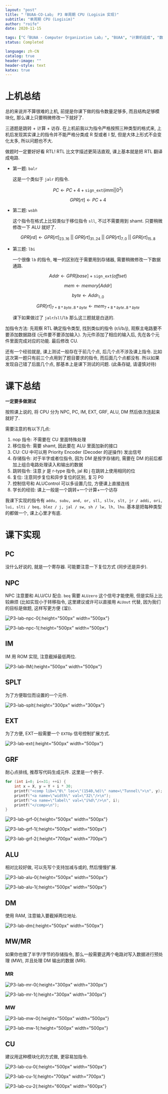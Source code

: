 ```yaml
---
layout: "post"
title: "「BUAA-CO-Lab」 P3 单周期 CPU (Logisim 实现)"
subtitle: "单周期 CPU (Logisim)"
author: "roife"
date: 2020-11-15

tags: ["C「BUAA - Computer Organization Lab」", "BUAA", "计算机组成", "数字电路"]
status: Completed

language: zh-CN
catalog: true
header-image: ""
header-style: text
katex: true
---
```


# 上机总结

总的来说并不算很难的上机, 前提是你课下做的指令数量足够多, 而且结构足够模块化, 那么课上只要稍微修改一下就好了.

三道题是跳转 + 计算 + 访存. 在上机前我以为指令严格按照三种类型的格式来, 上机后发现其实课上的指令并不能严格分类成 R 型或者 I 型, 但是大体上形式不会变化太多, 所以问题也不大.

做题时一定要好好看 RTL! RTL 比文字描述更简洁直观, 课上基本就是把 RTL 翻译成电路.

- 第一题: `balr`

    这是一个类似于 `jalr` 的指令.

    $$PC \leftarrow PC + 4 + \mathtt{sign\_ext}(imm||0^2)$$

    $$GPR[rt] \leftarrow PC + 4$$

- 第二题: `wsbh`

    这个指令在格式上比较类似于移位指令 `sll`, 不过不需要用到 shamt. 只要稍微修改一下 ALU 就好了.

    $$GPR[rd] \leftarrow GPR[rt]_{23..16}\ ||\ GPR[rt]_{31..24}\ ||\ GPR[rt]_{7..0}\ ||\ GPR[rt]_{15..8}$$

- 第三题: `lbi`

    一个很像 `lb` 的指令, 唯一的区别在于需要用到存储器, 需要稍微修改一下数据通路.

    $$Addr \leftarrow GPR[base] + \mathtt{sign\_ext}(offset)$$

    $$mem \leftarrow memory[Addr]$$

    $$byte \leftarrow Addr_{1..0}$$

    $$GPR[rt]_{7+8*byte..8*byte} \leftarrow mem_{7+8*byte..8*byte}$$

    课下如果做过了 `jalr`/`sll`/`lb` 那么这三题就是白送的.

加指令方法: 先观察 RTL 确定指令类型, 找到类似的指令 (r/i/b/j), 观察主电路要不要添加数据路径 (元件要不要添加输入). 为元件添加了相应的输入后, 先在各个元件里面完成对应的功能. 最后修改 CU.

还有一个经验就是, 课上测试一般存在于前几个点, 后几个点不涉及课上指令. 比如这次第一题只有前三个点用到了题目要求的指令, 而后面几个点都没有. 所以如果发现自己错了后面几个点, 那基本上是课下测试的问题. (此条存疑, 请谨慎对待)

# 课下总结

**一定要多做测试**

按照课上说的, 将 CPU 分为 NPC, PC, IM, EXT, GRF, ALU, DM 然后依次连起来就好了.

需要注意的有以下几点:
1. nop 指令: 不需要在 CU 里面特殊处理
2. 移位指令: 需要 shamt, 因此要在 ALU 里面加新的接口
3. CU: CU 中可以用 Priority Encoder (Decoder 的逆操作) 发出信号
4. 存储指令: 对于半字或者位指令, 因为 DM 是按字存储的, 需要在 DM 的前后都加上组合电路处理读入和输出的数据
5. 跳转指令: 注意 jr 是 r-type 指令, jal 和 j 在跳转上使用相同的位
6. 复位: 注意同步复位和异步复位的区别, 复习 P0
7. 控制信号和 ALUControl 可以多设置几位, 方便课上直接连线
8. 学长的经验: 课上一般是一个跳转+一个计算+一个访存

我课下实现的指令有 `addu, subu, and, or, sll, sllv, slt, jr / addi, ori, lui, slti / beq, blez / j, jal / sw, sh / lw, lh, lhu`. 基本是把每种类型的都做一个, 课上心里才有底.

# 课下实现

## PC

没什么好说的, 就是一个寄存器. 可能要注意一下复位方式 (同步还是异步).

## NPC

NPC 注意要和 ALU/CU 配合. `beq` 需要 `ALUzero` 这个信号才能使用, 但是实际上比较麻烦 (比如实现小于转移指令, 这里建议或许可以直接用 `ALUout` 代替, 因为我们的目标是做题, 这样写更方便 (溜)).

![P3-lab-npc-0](/img/in-post/post-buaa-co/p3-lab-npc-0.png "p3-lab-npc-0"){:height="500px" width="500px"}

![P3-lab-npc-1](/img/in-post/post-buaa-co/p3-lab-npc-1.png "p3-lab-npc-1"){:height="500px" width="500px"}

## IM

IM 用 ROM 实现, 注意截掉最低两位.

![P3-lab-IM](/img/in-post/post-buaa-co/p3-lab-im.png "p3-lab-im"){:height="500px" width="500px"}

## SPLT

为了方便取位而设置的一个元件.

![P3-lab-splt](/img/in-post/post-buaa-co/p3-lab-splt.png "p3-lab-splt"){:height="300px" width="300px"}

## EXT

为了方便, EXT一般需要一个 `EXTOp` 信号控制扩展方式.

![P3-lab-ext](/img/in-post/post-buaa-co/p3-lab-ext.png "p3-lab-ext"){:height="500px" width="500px"}

## GRF

耐心点排线, 推荐写代码生成元件. 这里是一个例子.

```cpp
for (int i=0; i<=31; ++i) {
    int x = X, y = Y + i * 30;
    printf("<comp lib=\"0\" loc=\"(1540,%d)\" name=\"Tunnel\">\n", y);
    printf("<a name=\"width\" val=\"32\"/>\n");
    printf("<a name=\"label\" val=\"i%d\"/>\n", i);
    printf("</comp>\n");
}
```

![P3-lab-grf-0](/img/in-post/post-buaa-co/p3-lab-grf-0.png "p3-lab-grf-0"){:height="500px" width="500px"}

![P3-lab-grf-1](/img/in-post/post-buaa-co/p3-lab-grf-1.png "p3-lab-grf-1"){:height="500px" width="500px"}

![P3-lab-grf-2](/img/in-post/post-buaa-co/p3-lab-grf-2.png "p3-lab-grf-2"){:height="700px" width="700px"}

## ALU

相对比较好做, 可以先写个支持加减与或的, 然后慢慢扩展.

![P3-lab-alu-0](/img/in-post/post-buaa-co/p3-lab-alu-0.png "p3-lab-alu-0"){:height="500px" width="500px"}

![P3-lab-alu-1](/img/in-post/post-buaa-co/p3-lab-alu-1.png "p3-lab-alu-1"){:height="500px" width="500px"}

## DM

使用 RAM, 注意输入要截掉两位地址.

![P3-lab-dm](/img/in-post/post-buaa-co/p3-lab-dm.png "p3-lab-dm"){:height="500px" width="500px"}

## MW/MR

如果你也做了半字/字节的存储指令, 那么一般需要这两个电路对写入数据进行预处理 (MW), 并且处理 DM 输出的数据 (MR).

### MR

![P3-lab-mr-0](/img/in-post/post-buaa-co/p3-lab-mr-0.png "p3-lab-mr-0"){:height="300px" width="300px"}

![P3-lab-mr-1](/img/in-post/post-buaa-co/p3-lab-mr-1.png "p3-lab-mr-1"){:height="300px" width="300px"}

### MW

![P3-lab-mw-0](/img/in-post/post-buaa-co/p3-lab-mw-0.png "p3-lab-mw-0"){:height="500px" width="500px"}

![P3-lab-mw-1](/img/in-post/post-buaa-co/p3-lab-mw-1.png "p3-lab-mw-1"){:height="500px" width="500px"}

## CU

建议用这种模块化的方式做, 更容易加指令.

![P3-lab-cu-0](/img/in-post/post-buaa-co/p3-lab-cu-0.png "p3-lab-cu-0"){:height="500px" width="500px"}

![P3-lab-cu-1](/img/in-post/post-buaa-co/p3-lab-cu-1.png "p3-lab-cu-1"){:height="700px" width="700px"}

![P3-lab-cu-2](/img/in-post/post-buaa-co/p3-lab-cu-2.png "p3-lab-cu-2"){:height="600px" width="600px"}
